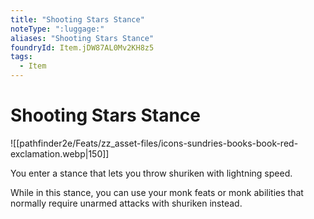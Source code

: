 ```yaml
---
title: "Shooting Stars Stance"
noteType: ":luggage:"
aliases: "Shooting Stars Stance"
foundryId: Item.jDW87AL0Mv2KH8z5
tags:
  - Item
---
```


# Shooting Stars Stance
![[pathfinder2e/Feats/zz_asset-files/icons-sundries-books-book-red-exclamation.webp|150]]

You enter a stance that lets you throw shuriken with lightning speed.

While in this stance, you can use your monk feats or monk abilities that normally require unarmed attacks with shuriken instead.
